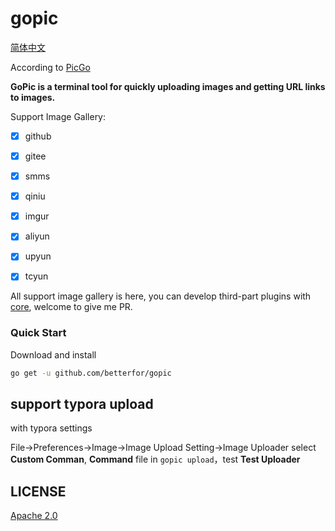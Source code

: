 # gopic

[简体中文](https://github.com/owenthereal/goup/blob/master/README_ZH.md)

According to [PicGo](https://github.com/Molunerfinn/PicGo)

**GoPic is a terminal tool for quickly uploading images and getting URL links to images.**

Support Image Gallery:

-[x] github

-[x] gitee

-[x] smms

-[x] qiniu

-[x] imgur

-[x] aliyun

-[x] upyun

-[x] tcyun

All support image gallery is here, you can develop third-part plugins with [core](./core/plugins/uploader), welcome to
give me PR.

### Quick Start

Download and install

 ```bash
go get -u github.com/betterfor/gopic
```

## support typora upload

with typora settings

File->Preferences->Image->Image Upload Setting->Image Uploader select **Custom Comman**,
**Command** file in `gopic upload`，test **Test Uploader**

## LICENSE

[Apache 2.0](https://github.com/owenthereal/goup/blob/master/LICENSE)